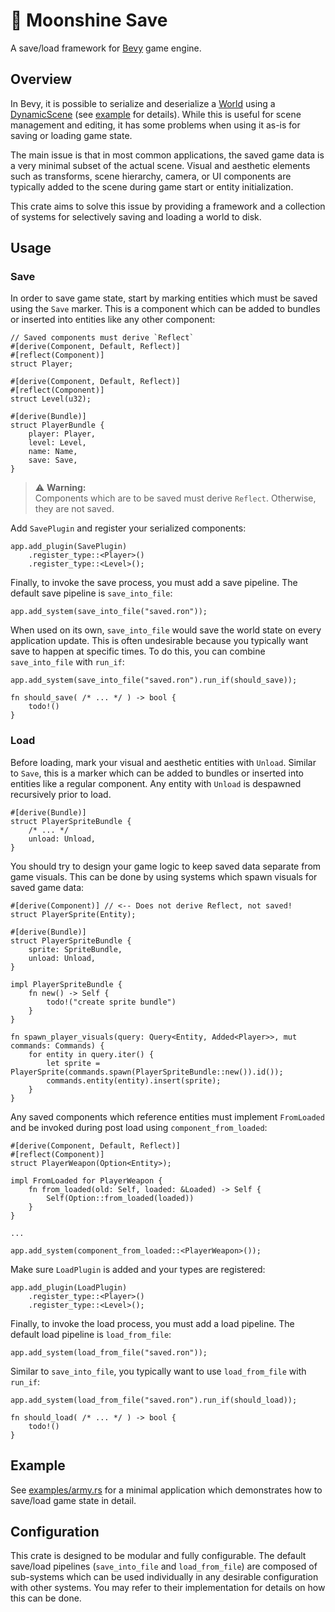 # 💾 Moonshine Save

A save/load framework for [Bevy](https://github.com/bevyengine/bevy) game engine.

## Overview

In Bevy, it is possible to serialize and deserialize a [World] using a [DynamicScene] (see [example](https://github.com/bevyengine/bevy/blob/main/examples/scene/scene.rs) for details). While this is useful for scene management and editing, it has some problems when using it as-is for saving or loading game state.

The main issue is that in most common applications, the saved game data is a very minimal subset of the actual scene. Visual and aesthetic elements such as transforms, scene hierarchy, camera, or UI components are typically added to the scene during game start or entity initialization.

This crate aims to solve this issue by providing a framework and a collection of systems for selectively saving and loading a world to disk.

## Usage

### Save

In order to save game state, start by marking entities which must be saved using the `Save` marker. This is a component which can be added to bundles or inserted into entities like any other component:
```rust,ignore
// Saved components must derive `Reflect`
#[derive(Component, Default, Reflect)]
#[reflect(Component)]
struct Player;

#[derive(Component, Default, Reflect)]
#[reflect(Component)]
struct Level(u32);

#[derive(Bundle)]
struct PlayerBundle {
    player: Player,
    level: Level,
    name: Name,
    save: Save,
}
```
> ⚠️ **Warning:**<br/>
> Components which are to be saved must derive `Reflect`. Otherwise, they are not saved.

Add `SavePlugin` and register your serialized components:

```rust,ignore
app.add_plugin(SavePlugin)
    .register_type::<Player>()
    .register_type::<Level>();
```

Finally, to invoke the save process, you must add a save pipeline. The default save pipeline is `save_into_file`:

```rust,ignore
app.add_system(save_into_file("saved.ron"));
```

When used on its own, `save_into_file` would save the world state on every application update. This is often undesirable because you typically want save to happen at specific times. To do this, you can combine `save_into_file` with `run_if`:

```rust,ignore
app.add_system(save_into_file("saved.ron").run_if(should_save));

fn should_save( /* ... */ ) -> bool {
    todo!()
}
```

### Load

Before loading, mark your visual and aesthetic entities with `Unload`. Similar to `Save`, this is a marker which can be added to bundles or inserted into entities like a regular component. Any entity with `Unload` is despawned recursively prior to load.

```rust,ignore
#[derive(Bundle)]
struct PlayerSpriteBundle {
    /* ... */
    unload: Unload,
}
```

You should try to design your game logic to keep saved data separate from game visuals.
This can be done by using systems which spawn visuals for saved game data:

```rust,ignore
#[derive(Component)] // <-- Does not derive Reflect, not saved!
struct PlayerSprite(Entity);

#[derive(Bundle)]
struct PlayerSpriteBundle {
    sprite: SpriteBundle,
    unload: Unload,
}

impl PlayerSpriteBundle {
    fn new() -> Self {
        todo!("create sprite bundle")
    }
}

fn spawn_player_visuals(query: Query<Entity, Added<Player>>, mut commands: Commands) {
    for entity in query.iter() {
        let sprite = PlayerSprite(commands.spawn(PlayerSpriteBundle::new()).id());
        commands.entity(entity).insert(sprite);
    }
}
```

Any saved components which reference entities must implement `FromLoaded` and be invoked during post load using `component_from_loaded`:

```rust,ignore
#[derive(Component, Default, Reflect)]
#[reflect(Component)]
struct PlayerWeapon(Option<Entity>);

impl FromLoaded for PlayerWeapon {
    fn from_loaded(old: Self, loaded: &Loaded) -> Self {
        Self(Option::from_loaded(loaded))
    }
}

...

app.add_system(component_from_loaded::<PlayerWeapon>());
```

Make sure `LoadPlugin` is added and your types are registered:

```rust,ignore
app.add_plugin(LoadPlugin)
    .register_type::<Player>()
    .register_type::<Level>();
```

Finally, to invoke the load process, you must add a load pipeline. The default load pipeline is `load_from_file`:

```rust,ignore
app.add_system(load_from_file("saved.ron"));
```

Similar to `save_into_file`, you typically want to use `load_from_file` with `run_if`:

```rust,ignore
app.add_system(load_from_file("saved.ron").run_if(should_load));

fn should_load( /* ... */ ) -> bool {
    todo!()
}
```

## Example

See [examples/army.rs](examples/army.rs) for a minimal application which demonstrates how to save/load game state in detail.

## Configuration

This crate is designed to be modular and fully configurable. The default save/load pipelines (`save_into_file` and `load_from_file`) are composed of sub-systems which can be used individually in any desirable configuration with other systems. You may refer to their implementation for details on how this can be done.

[World]: https://docs.rs/bevy/latest/bevy/ecs/world/struct.World.html
[DynamicScene]: https://docs.rs/bevy/latest/bevy/prelude/struct.DynamicScene.html
